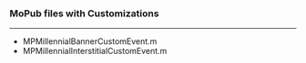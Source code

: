 ### MoPub files with Customizations
----

* MPMillennialBannerCustomEvent.m
* MPMillennialInterstitialCustomEvent.m

